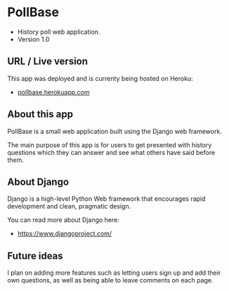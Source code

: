 # PollBase
- History poll web application.
- Version 1.0

## URL / Live version
This app was deployed and is currenty being hosted on Heroku:
- [pollbase.herokuapp.com](https://pollbase.herokuapp.com/)

## About this app
PollBase is a small web application built using the Django web framework. 

The main purpose of this app is for users to get presented with history questions which they can answer and see what others have said before them.

## About Django 

Django is a high-level Python Web framework that encourages rapid development and clean, pragmatic design.

You can read more about Django here: 
- https://www.djangoproject.com/

## Future ideas
I plan on adding more features such as letting users sign up and add their own questions, as well as being able to leave comments on each page.

